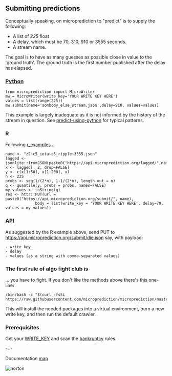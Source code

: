 
## Submitting predictions 

Conceptually speaking, on microprediction to "predict" is to supply the following:

 - A list of *225* float 
 - A delay, which must be 70, 310, 910 or 3555 seconds. 
 - A stream name.  

The goal is to have as many guesses as possible close in value to the 'ground truth'. The ground truth is 
the first number published after the delay has elapsed. 


### [Python](https://microprediction.github.io/microprediction/predict-using-python.html)

    from microprediction import MicroWriter
    mw = MicroWriter(write_key='YOUR WRITE KEY HERE')
    values = list(range(225))
    mw.submit(name='sombody_else_stream.json',delay=910, values=values)

This example is largely inadequate as it is not informed by
the history of the stream in question. See [predict-using-python](https://microprediction.github.io/microprediction/predict-using-python.html) for typical patterns.  

### R 
Following [r_examples](https://github.com/microprediction/microprediction/tree/master/r_examples)...

    name <- "z2~c5_iota~c5_ripple~3555.json"
    lagged <- jsonlite::fromJSON(paste0("https://api.microprediction.org/lagged/",name))
    x <- lagged[, 2, drop=FALSE]
    y <- c(x[1:50], x[1:200], x) 
    n <- 225
    probs <- seq(1/(2*n), 1-1/(2*n), length.out = n)
    q <- quantile(y, probs = probs, names=FALSE)
    my_values <- toString(q) 
    res <- httr::PUT(url = paste0("https://api.microprediction.org/submit/", name),
                 body = list(write_key = 'YOUR WRITE KEY HERE', delay=70, values = my_values))


### API
As suggested by the R example above, send PUT to https://api.microprediction.org/submit/die.json say, with payload:

    - write_key
    - delay
    - values (as a string with comma-separated values)


### The first rule of algo fight club is
... you have to fight. If you don't like the methods above there's this one-liner:

    /bin/bash -c "$(curl -fsSL https://raw.githubusercontent.com/microprediction/microprediction/master/shell_examples/run_default_crawler_from_new_venv.sh)"

This will install the needed packages into a virtual environment, burn a new write key, and then run the default crawler. 


### Prerequisites
Get your [WRITE_KEY](https://microprediction.github.io/microprediction/writekeys.html) and scan
the [bankruptcy](https://microprediction.github.io/microprediction/bankruptcy.html) rules.


-+-

Documentation [map](https://microprediction.github.io/microprediction/map.html)

![norton](/microprediction/assets/images/norton.jpeg)


